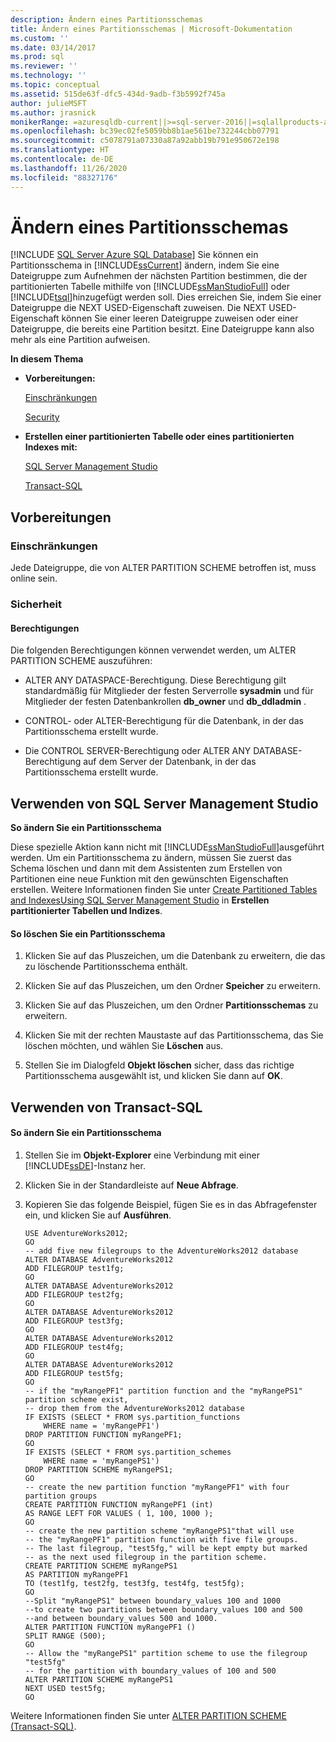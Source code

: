 ```yaml
---
description: Ändern eines Partitionsschemas
title: Ändern eines Partitionsschemas | Microsoft-Dokumentation
ms.custom: ''
ms.date: 03/14/2017
ms.prod: sql
ms.reviewer: ''
ms.technology: ''
ms.topic: conceptual
ms.assetid: 515de63f-dfc5-434d-9adb-f3b5992f745a
author: julieMSFT
ms.author: jrasnick
monikerRange: =azuresqldb-current||>=sql-server-2016||=sqlallproducts-allversions||>=sql-server-linux-2017||=azuresqldb-mi-current
ms.openlocfilehash: bc39ec02fe5059bb8b1ae561be732244cbb07791
ms.sourcegitcommit: c5078791a07330a87a92abb19b791e950672e198
ms.translationtype: HT
ms.contentlocale: de-DE
ms.lasthandoff: 11/26/2020
ms.locfileid: "88327176"
---
```

# <a name="modify-a-partition-scheme"></a>Ändern eines Partitionsschemas
[!INCLUDE [SQL Server Azure SQL Database](../../includes/applies-to-version/sql-asdb.md)]
  Sie können ein Partitionsschema in [!INCLUDE[ssCurrent](../../includes/sscurrent-md.md)] ändern, indem Sie eine Dateigruppe zum Aufnehmen der nächsten Partition bestimmen, die der partitionierten Tabelle mithilfe von [!INCLUDE[ssManStudioFull](../../includes/ssmanstudiofull-md.md)] oder [!INCLUDE[tsql](../../includes/tsql-md.md)]hinzugefügt werden soll. Dies erreichen Sie, indem Sie einer Dateigruppe die NEXT USED-Eigenschaft zuweisen. Die NEXT USED-Eigenschaft können Sie einer leeren Dateigruppe zuweisen oder einer Dateigruppe, die bereits eine Partition besitzt. Eine Dateigruppe kann also mehr als eine Partition aufweisen.  
  
 **In diesem Thema**  
  
-   **Vorbereitungen:**  
  
     [Einschränkungen](#Restrictions)  
  
     [Security](#Security)  
  
-   **Erstellen einer partitionierten Tabelle oder eines partitionierten Indexes mit:**  
  
     [SQL Server Management Studio](#SSMSProcedure)  
  
     [Transact-SQL](#TsqlProcedure)  
  
##  <a name="before-you-begin"></a><a name="BeforeYouBegin"></a> Vorbereitungen  
  
###  <a name="limitations-and-restrictions"></a><a name="Restrictions"></a> Einschränkungen  
 Jede Dateigruppe, die von ALTER PARTITION SCHEME betroffen ist, muss online sein.  
  
###  <a name="security"></a><a name="Security"></a> Sicherheit  
  
####  <a name="permissions"></a><a name="Permissions"></a> Berechtigungen  
 Die folgenden Berechtigungen können verwendet werden, um ALTER PARTITION SCHEME auszuführen:  
  
-   ALTER ANY DATASPACE-Berechtigung. Diese Berechtigung gilt standardmäßig für Mitglieder der festen Serverrolle **sysadmin** und für Mitglieder der festen Datenbankrollen **db_owner** und **db_ddladmin** .  
  
-   CONTROL- oder ALTER-Berechtigung für die Datenbank, in der das Partitionsschema erstellt wurde.  
  
-   Die CONTROL SERVER-Berechtigung oder ALTER ANY DATABASE-Berechtigung auf dem Server der Datenbank, in der das Partitionsschema erstellt wurde.  
  
##  <a name="using-sql-server-management-studio"></a><a name="SSMSProcedure"></a> Verwenden von SQL Server Management Studio  
 **So ändern Sie ein Partitionsschema**  
  
 Diese spezielle Aktion kann nicht mit [!INCLUDE[ssManStudioFull](../../includes/ssmanstudiofull-md.md)]ausgeführt werden. Um ein Partitionsschema zu ändern, müssen Sie zuerst das Schema löschen und dann mit dem Assistenten zum Erstellen von Partitionen eine neue Funktion mit den gewünschten Eigenschaften erstellen. Weitere Informationen finden Sie unter [Create Partitioned Tables and Indexes](../../relational-databases/partitions/create-partitioned-tables-and-indexes.md)[Using SQL Server Management Studio](../../relational-databases/partitions/create-partitioned-tables-and-indexes.md#SSMSProcedure) in **Erstellen partitionierter Tabellen und Indizes**.  
  
#### <a name="to-delete-a-partition-scheme"></a>So löschen Sie ein Partitionsschema  
  
1.  Klicken Sie auf das Pluszeichen, um die Datenbank zu erweitern, die das zu löschende Partitionsschema enthält.  
  
2.  Klicken Sie auf das Pluszeichen, um den Ordner **Speicher** zu erweitern.  
  
3.  Klicken Sie auf das Pluszeichen, um den Ordner **Partitionsschemas** zu erweitern.  
  
4.  Klicken Sie mit der rechten Maustaste auf das Partitionsschema, das Sie löschen möchten, und wählen Sie **Löschen** aus.  
  
5.  Stellen Sie im Dialogfeld **Objekt löschen** sicher, dass das richtige Partitionsschema ausgewählt ist, und klicken Sie dann auf **OK**.  
  
##  <a name="using-transact-sql"></a><a name="TsqlProcedure"></a> Verwenden von Transact-SQL  
  
#### <a name="to-modify-a-partition-scheme"></a>So ändern Sie ein Partitionsschema  
  
1.  Stellen Sie im **Objekt-Explorer** eine Verbindung mit einer [!INCLUDE[ssDE](../../includes/ssde-md.md)]-Instanz her.  
  
2.  Klicken Sie in der Standardleiste auf **Neue Abfrage**.  
  
3.  Kopieren Sie das folgende Beispiel, fügen Sie es in das Abfragefenster ein, und klicken Sie auf **Ausführen**.  
  
    ```  
    USE AdventureWorks2012;  
    GO  
    -- add five new filegroups to the AdventureWorks2012 database  
    ALTER DATABASE AdventureWorks2012  
    ADD FILEGROUP test1fg;  
    GO  
    ALTER DATABASE AdventureWorks2012  
    ADD FILEGROUP test2fg;  
    GO  
    ALTER DATABASE AdventureWorks2012  
    ADD FILEGROUP test3fg;  
    GO  
    ALTER DATABASE AdventureWorks2012  
    ADD FILEGROUP test4fg;  
    GO  
    ALTER DATABASE AdventureWorks2012  
    ADD FILEGROUP test5fg;  
    GO  
    -- if the "myRangePF1" partition function and the "myRangePS1" partition scheme exist,  
    -- drop them from the AdventureWorks2012 database  
    IF EXISTS (SELECT * FROM sys.partition_functions  
        WHERE name = 'myRangePF1')  
    DROP PARTITION FUNCTION myRangePF1;  
    GO  
    IF EXISTS (SELECT * FROM sys.partition_schemes  
        WHERE name = 'myRangePS1')  
    DROP PARTITION SCHEME myRangePS1;  
    GO  
    -- create the new partition function "myRangePF1" with four partition groups  
    CREATE PARTITION FUNCTION myRangePF1 (int)  
    AS RANGE LEFT FOR VALUES ( 1, 100, 1000 );  
    GO  
    -- create the new partition scheme "myRangePS1"that will use   
    -- the "myRangePF1" partition function with five file groups.  
    -- The last filegroup, "test5fg," will be kept empty but marked  
    -- as the next used filegroup in the partition scheme.  
    CREATE PARTITION SCHEME myRangePS1  
    AS PARTITION myRangePF1  
    TO (test1fg, test2fg, test3fg, test4fg, test5fg);  
    GO  
    --Split "myRangePS1" between boundary_values 100 and 1000  
    --to create two partitions between boundary_values 100 and 500  
    --and between boundary_values 500 and 1000.  
    ALTER PARTITION FUNCTION myRangePF1 ()  
    SPLIT RANGE (500);  
    GO  
    -- Allow the "myRangePS1" partition scheme to use the filegroup "test5fg"  
    -- for the partition with boundary_values of 100 and 500  
    ALTER PARTITION SCHEME myRangePS1  
    NEXT USED test5fg;  
    GO  
    ```  
  
 Weitere Informationen finden Sie unter [ALTER PARTITION SCHEME &#40;Transact-SQL&#41;](../../t-sql/statements/alter-partition-scheme-transact-sql.md).  
  
  
